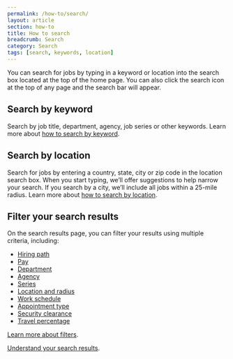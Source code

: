 ```yaml
---
permalink: /how-to/search/
layout: article
section: how-to
title: How to search
breadcrumb: Search
category: Search
tags: [search, keywords, location]
---
```


You can search for jobs by typing in a keyword or location into the search box located at the top of the home page.  You can also click the search icon at the top of any page and the search bar will appear.

## Search by keyword
Search by job title, department, agency, job series or other keywords.  Learn more about [how to search by keyword](keyword/).

## Search by location
Search for jobs by entering a country, state, city or zip code in the location search box. When you start typing, we’ll offer suggestions to help narrow your search.  If you search by a city, we’ll include all jobs within a 25-mile radius.  Learn more about [how to search by location](location/).

## Filter your search results
On the search results page, you can filter your results using multiple criteria, including:

* [Hiring path](filters/hiring-path/)
* [Pay](filters/pay/)
* [Department](filters/department/)
* [Agency](filters/agency/)
* [Series](filters/series/)
* [Location and radius](filters/location/)
* [Work schedule](filters/work-schedule/)
* [Appointment type](filters/appointment-type/)
* [Security clearance](filters/security-clearance/)
* [Travel percentage](filters/travel/)

[Learn more about filters](filters/).

[Understand your search results](results/).

